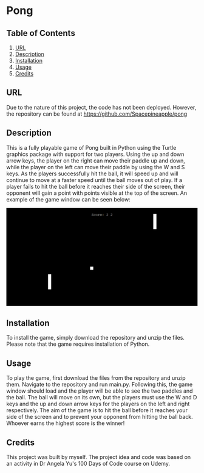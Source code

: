 # Pong

## Table of Contents
1. [URL](#url)
2. [Description](#description)
3. [Installation](#installation)
4. [Usage](#usage)
5. [Credits](#credits)

## URL <a id="url"></a>

Due to the nature of this project, the code has not been deployed. However, the repository can be found at https://github.com/Spacepineapple/pong

## Description <a id="description"></a>

This is a fully playable game of Pong built in Python using the Turtle graphics package with support for two players. Using the up and down arrow keys, the player on the right can move their paddle up and down, while the player on the left can move their paddle by using the W and S keys. As the players successfully hit the ball, it will speed up and will continue to move at a faster speed until the ball moves out of play. If a player fails to hit the ball before it reaches their side of the screen, their opponent will gain a point with points visible at the top of the screen. An example of the game window can be seen below:

![Screenshot of game window](./images/screenshot.png)

## Installation <a id="installation"></a>

To install the game, simply download the repository and unzip the files. Please note that the game requires installation of Python.

## Usage <a id="usage"></a>

To play the game, first download the files from the repository and unzip them. Navigate to the repository and run main.py. Following this, the game window should load and the player will be able to see the two paddles and the ball. The ball will move on its own, but the players must use the W and D keys and the up and down arrow keys for the players on the left and right respectively. The aim of the game is to hit the ball before it reaches your side of the screen and to prevent your opponent from hitting the ball back. Whoever earns the highest score is the winner!

## Credits <a id="credits"></a>

This project was built by myself. The project idea and code was based on an activity in Dr Angela Yu's 100 Days of Code course on Udemy.